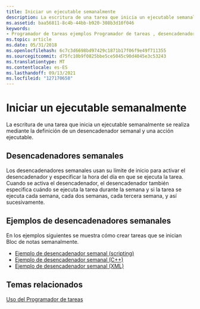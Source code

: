 ```yaml
---
title: Iniciar un ejecutable semanalmente
description: La escritura de una tarea que inicia un ejecutable semanalmente se realiza mediante la definición de un desencadenador semanal y una acción ejecutable.
ms.assetid: baa56811-8c4b-44bb-b920-308b3d10f046
keywords:
- Programador de tareas ejemplos Programador de tareas , desencadenador semanal
ms.topic: article
ms.date: 05/31/2018
ms.openlocfilehash: 6c7c3d6698bd97429c1871b17f06f9e49f711355
ms.sourcegitcommit: d75fc10b9f0825bbe5ce5045c90d4045e3c53243
ms.translationtype: MT
ms.contentlocale: es-ES
ms.lasthandoff: 09/13/2021
ms.locfileid: "127170658"
---
```

# <a name="starting-an-executable-weekly"></a>Iniciar un ejecutable semanalmente

La escritura de una tarea que inicia un ejecutable semanalmente se realiza mediante la definición de un desencadenador semanal y una acción ejecutable.

## <a name="weekly-triggers"></a>Desencadenadores semanales

Los desencadenadores semanales usan su límite de inicio para activar el desencadenador y especificar la hora del día en que se ejecuta la tarea. Cuando se activa el desencadenador, el desencadenador también especifica cuándo se ejecuta la tarea durante la semana y si la tarea se ejecuta cada semana, cada dos semanas, cada tercera semana, y así sucesivamente.

## <a name="weekly-trigger-examples"></a>Ejemplos de desencadenadores semanales

En los ejemplos siguientes se muestra cómo crear tareas que se inician Bloc de notas semanalmente.

-   [Ejemplo de desencadenador semanal (scripting)](weekly-trigger-example--scripting-.md)
-   [Ejemplo de desencadenador semanal (C++)](weekly-trigger-example--c---.md)
-   [Ejemplo de desencadenador semanal (XML)](weekly-trigger-example--xml-.md)

## <a name="related-topics"></a>Temas relacionados

<dl> <dt>

[Uso del Programador de tareas](using-the-task-scheduler.md)
</dt> </dl>

 

 




